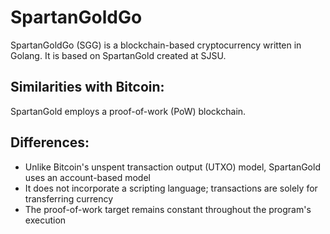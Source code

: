 # SpartanGoldGo
SpartanGoldGo (SGG) is a blockchain-based cryptocurrency written in Golang. It is based on SpartanGold created at SJSU.

## Similarities with Bitcoin: 
SpartanGold employs a proof-of-work (PoW) blockchain.

## Differences:  
* Unlike Bitcoin's unspent transaction output (UTXO) model, SpartanGold uses an account-based model
* It does not incorporate a scripting language; transactions are solely for transferring currency
* The proof-of-work target remains constant throughout the program's execution
